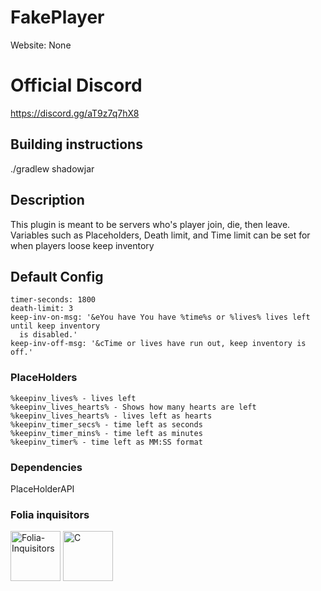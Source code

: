 # FakePlayer
Website: None

# Official Discord 

https://discord.gg/aT9z7q7hX8

## Building instructions

./gradlew shadowjar
 
## Description

This plugin is meant to be servers who's player join, die, then leave. Variables such as Placeholders, Death limit, and Time limit can be set for when players loose keep inventory


## Default Config

```
timer-seconds: 1800
death-limit: 3
keep-inv-on-msg: '&eYou have You have %time%s or %lives% lives left until keep inventory
  is disabled.'
keep-inv-off-msg: '&cTime or lives have run out, keep inventory is off.'

```
### PlaceHolders

```
%keepinv_lives% - lives left
%keepinv_lives_hearts% - Shows how many hearts are left
%keepinv_lives_hearts% - lives left as hearts
%keepinv_timer_secs% - time left as seconds
%keepinv_timer_mins% - time left as minutes
%keepinv_timer% - time left as MM:SS format
```

### Dependencies

PlaceHolderAPI

### Folia inquisitors

[<img src="https://github.com/Folia-Inquisitors.png" width=80 alt="Folia-Inquisitors">](https://github.com/orgs/Folia-Inquisitors/repositories)
[<img src="https://github.com/ChromMob.png" width=80 alt="C">](https://github.com/ChromeMob)
